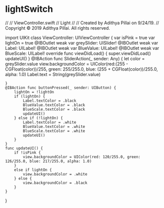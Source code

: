 # lightSwitch

//
//  ViewController.swift
//  Light
//
//  Created by Adithya Pillai on 9/24/19.
//  Copyright © 2019 Adithya Pillai. All rights reserved.



import UIKit
class ViewController: UIViewController {
    var isPink = true
    var lightOn = true
    @IBOutlet weak var greySlider: UISlider!
    @IBOutlet weak var Label: UILabel!
    @IBOutlet weak var BlueValue: UILabel!
    @IBOutlet weak var BlueScale: UILabel!
    override func viewDidLoad() {
        super.viewDidLoad()
        updateUI()
    }
    @IBAction func SliderAction(_ sender: Any) {
        let color = greySlider.value
        view.backgroundColor = UIColor(red:(255 - CGFloat(color))/255, green: 255/255.0, blue: (255 + CGFloat(color))/255.0, alpha: 1.0)
        Label.text = String(greySlider.value)
    
    }
    @IBAction func buttonPressed(_ sender: UIButton) {
        lightOn = !lightOn
        if (lightOn) {
            Label.textColor = .black
            BlueValue.textColor = .black
            BlueScale.textColor = .black
            updateUI()
        } else if (!lightOn) {
            Label.textColor = .white
            BlueValue.textColor = .white
            BlueScale.textColor = .white
            updateUI()
        }
    }
    func updateUI() {
        if !isPink {
            view.backgroundColor = UIColor(red: 120/255.0, green: 126/255.0, blue: 217/255.0, alpha: 1.0)
        }
        else if lightOn {
            view.backgroundColor = .white
        } else {
            view.backgroundColor = .black
        }
    }
}


